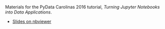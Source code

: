 Materials for the PyData Carolinas 2016 tutorial, *Turning Jupyter Notebooks into Data Applications*.

* [Slides on nbviewer](http://nbviewer.jupyter.org/format/slides/github/jupyter-resources/dashboards-pydata-carolinas-2016/blob/master/notebooks/other/intro_slides.ipynb#/)
